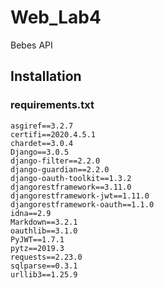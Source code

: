# Web_Lab4
Bebes API
## Installation
### requirements.txt
```
asgiref==3.2.7
certifi==2020.4.5.1
chardet==3.0.4
Django==3.0.5
django-filter==2.2.0
django-guardian==2.2.0
django-oauth-toolkit==1.3.2
djangorestframework==3.11.0
djangorestframework-jwt==1.11.0
djangorestframework-oauth==1.1.0
idna==2.9
Markdown==3.2.1
oauthlib==3.1.0
PyJWT==1.7.1
pytz==2019.3
requests==2.23.0
sqlparse==0.3.1
urllib3==1.25.9
```
